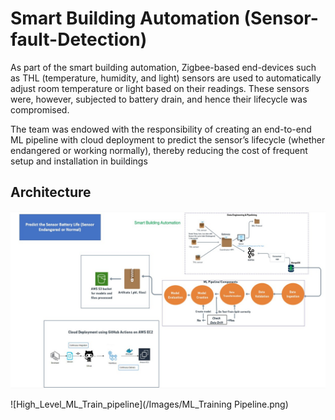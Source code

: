 # Smart Building Automation (Sensor-fault-Detection)
As part of the smart building automation, Zigbee-based end-devices such as THL (temperature, humidity, and light) sensors are used to automatically adjust room temperature or light based on their readings. These sensors were, however, subjected to battery drain, and hence their lifecycle was compromised. 

The team was endowed with the responsibility of creating an end-to-end ML pipeline with cloud deployment to predict the sensor’s lifecycle (whether endangered or working normally), thereby reducing the cost of frequent setup and installation in buildings


## Architecture
![Architecture](/Images/Architecture.jpg)

![High_Level_ML_Train_pipeline](/Images/ML_Training Pipeline.png)